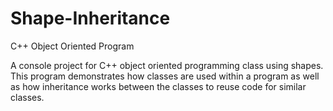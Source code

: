 # Shape-Inheritance
C++ Object Oriented Program 

A console project for C++ object oriented programming class using shapes. This program demonstrates how classes are used within a program as well as how inheritance works between the classes to reuse code for similar classes. 
